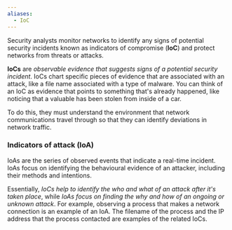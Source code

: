 ```yaml
---
aliases:
  - IoC
---
```

Security analysts monitor networks to identify any signs of potential security incidents known as indicators of compromise (**IoC**) and protect networks from threats or attacks. 

**IoCs** are *observable evidence that suggests signs of a potential security incident*. IoCs chart specific pieces of evidence that are associated with an attack, like a file name associated with a type of malware. You can think of an IoC as evidence that points to something that's already happened, like noticing that a valuable has been stolen from inside of a car. 

To do this, they must understand the environment that network communications travel through so that they can identify deviations in network traffic. 

### Indicators of attack (IoA) 

IoAs are the series of observed events that indicate a real-time incident.  IoAs focus on identifying the behavioural evidence of an attacker, including their methods and intentions.

Essentially, *IoCs help to identify the who and what of an attack after it's taken place*, while *IoAs focus on finding the why and how of an ongoing or unknown attack*. For example, observing a process that makes a network connection is an example of an IoA. The filename of the process and the IP address that the process contacted are examples of the related IoCs.